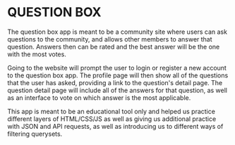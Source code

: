 # QUESTION BOX

The question box app is meant to be a community site where users can ask
questions to the community, and allows other members to answer that question.
Answers then can be rated and the best answer will be the one with the most
votes.

Going to the website will prompt the user to login or register a new account
to the question box app.  The profile page will then show all of the questions
that the user has asked, providing a link to the question's detail page.  The
question detail page will include all of the answers for that question, as well
as an interface to vote on which answer is the most applicable.  

This app is meant to be an educational tool only and helped us practice
different layers of HTML/CSS/JS as well as giving us additional practice with
JSON and API requests, as well as introducing us to different ways of filtering
querysets.
